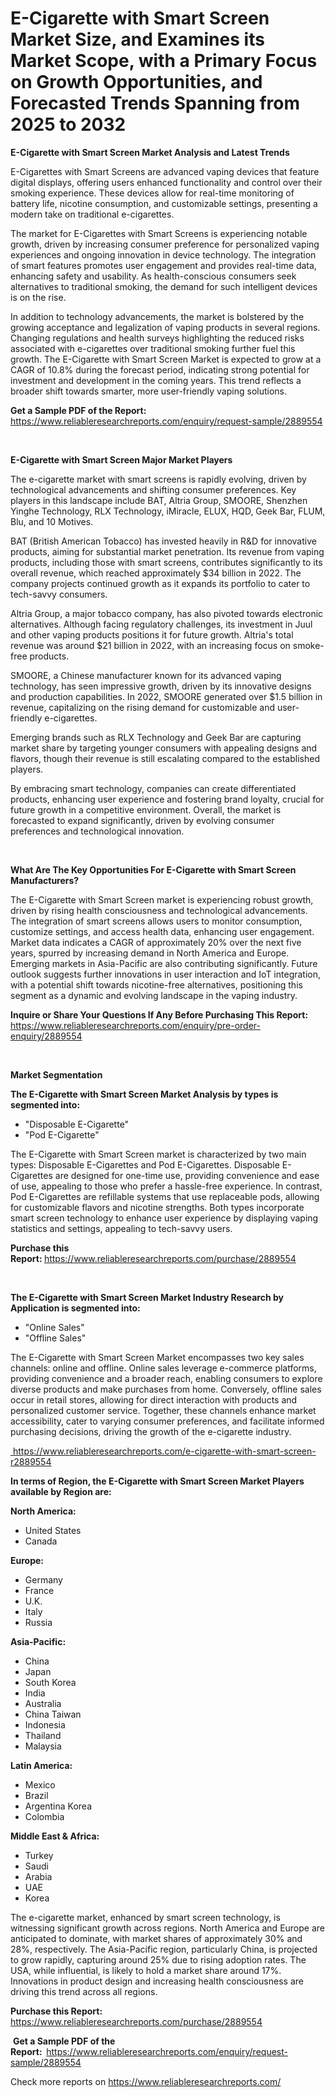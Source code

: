 <p><h1>E-Cigarette with Smart Screen Market Size, and Examines its Market Scope, with a Primary Focus on Growth Opportunities, and Forecasted Trends Spanning from 2025 to 2032</h1></p><p><strong>E-Cigarette with Smart Screen Market Analysis and Latest Trends</strong></p>
<p><p>E-Cigarettes with Smart Screens are advanced vaping devices that feature digital displays, offering users enhanced functionality and control over their smoking experience. These devices allow for real-time monitoring of battery life, nicotine consumption, and customizable settings, presenting a modern take on traditional e-cigarettes. </p><p>The market for E-Cigarettes with Smart Screens is experiencing notable growth, driven by increasing consumer preference for personalized vaping experiences and ongoing innovation in device technology. The integration of smart features promotes user engagement and provides real-time data, enhancing safety and usability. As health-conscious consumers seek alternatives to traditional smoking, the demand for such intelligent devices is on the rise.</p><p>In addition to technology advancements, the market is bolstered by the growing acceptance and legalization of vaping products in several regions. Changing regulations and health surveys highlighting the reduced risks associated with e-cigarettes over traditional smoking further fuel this growth. The E-Cigarette with Smart Screen Market is expected to grow at a CAGR of 10.8% during the forecast period, indicating strong potential for investment and development in the coming years. This trend reflects a broader shift towards smarter, more user-friendly vaping solutions.</p></p>
<p><strong>Get a Sample PDF of the Report:&nbsp;</strong> <a href="https://www.reliableresearchreports.com/enquiry/request-sample/2889554?utm_campaign=2219&utm_medium=2&utm_source=Github&utm_content=ia&utm_term=14032025&utm_id=e-cigarette-with-smart-screen">https://www.reliableresearchreports.com/enquiry/request-sample/2889554</a></p>
<p>&nbsp;</p>
<p><strong>E-Cigarette with Smart Screen Major Market Players</strong></p>
<p><p>The e-cigarette market with smart screens is rapidly evolving, driven by technological advancements and shifting consumer preferences. Key players in this landscape include BAT, Altria Group, SMOORE, Shenzhen Yinghe Technology, RLX Technology, iMiracle, ELUX, HQD, Geek Bar, FLUM, Blu, and 10 Motives.</p><p>BAT (British American Tobacco) has invested heavily in R&D for innovative products, aiming for substantial market penetration. Its revenue from vaping products, including those with smart screens, contributes significantly to its overall revenue, which reached approximately $34 billion in 2022. The company projects continued growth as it expands its portfolio to cater to tech-savvy consumers.</p><p>Altria Group, a major tobacco company, has also pivoted towards electronic alternatives. Although facing regulatory challenges, its investment in Juul and other vaping products positions it for future growth. Altria's total revenue was around $21 billion in 2022, with an increasing focus on smoke-free products.</p><p>SMOORE, a Chinese manufacturer known for its advanced vaping technology, has seen impressive growth, driven by its innovative designs and production capabilities. In 2022, SMOORE generated over $1.5 billion in revenue, capitalizing on the rising demand for customizable and user-friendly e-cigarettes.</p><p>Emerging brands such as RLX Technology and Geek Bar are capturing market share by targeting younger consumers with appealing designs and flavors, though their revenue is still escalating compared to the established players.</p><p>By embracing smart technology, companies can create differentiated products, enhancing user experience and fostering brand loyalty, crucial for future growth in a competitive environment. Overall, the market is forecasted to expand significantly, driven by evolving consumer preferences and technological innovation.</p></p>
<p>&nbsp;</p>
<p><strong>What Are The Key Opportunities For E-Cigarette with Smart Screen Manufacturers?</strong></p>
<p><p>The E-Cigarette with Smart Screen market is experiencing robust growth, driven by rising health consciousness and technological advancements. The integration of smart screens allows users to monitor consumption, customize settings, and access health data, enhancing user engagement. Market data indicates a CAGR of approximately 20% over the next five years, spurred by increasing demand in North America and Europe. Emerging markets in Asia-Pacific are also contributing significantly. Future outlook suggests further innovations in user interaction and IoT integration, with a potential shift towards nicotine-free alternatives, positioning this segment as a dynamic and evolving landscape in the vaping industry.</p></p>
<p><strong>Inquire or Share Your Questions If Any Before Purchasing This Report:</strong> <a href="https://www.reliableresearchreports.com/enquiry/pre-order-enquiry/2889554?utm_campaign=2219&utm_medium=2&utm_source=Github&utm_content=ia&utm_term=14032025&utm_id=e-cigarette-with-smart-screen">https://www.reliableresearchreports.com/enquiry/pre-order-enquiry/2889554</a></p>
<p>&nbsp;</p>
<p><strong>Market Segmentation</strong></p>
<p><strong>The E-Cigarette with Smart Screen Market Analysis by types is segmented into:</strong></p>
<p><ul><li>"Disposable E-Cigarette"</li><li>"Pod E-Cigarette"</li></ul></p>
<p><p>The E-Cigarette with Smart Screen market is characterized by two main types: Disposable E-Cigarettes and Pod E-Cigarettes. Disposable E-Cigarettes are designed for one-time use, providing convenience and ease of use, appealing to those who prefer a hassle-free experience. In contrast, Pod E-Cigarettes are refillable systems that use replaceable pods, allowing for customizable flavors and nicotine strengths. Both types incorporate smart screen technology to enhance user experience by displaying vaping statistics and settings, appealing to tech-savvy users.</p></p>
<p><strong>Purchase this Report:&nbsp;</strong><a href="https://www.reliableresearchreports.com/purchase/2889554?utm_campaign=2219&utm_medium=2&utm_source=Github&utm_content=ia&utm_term=14032025&utm_id=e-cigarette-with-smart-screen">https://www.reliableresearchreports.com/purchase/2889554</a></p>
<p>&nbsp;</p>
<p><strong>The E-Cigarette with Smart Screen Market Industry Research by Application is segmented into:</strong></p>
<p><ul><li>"Online Sales"</li><li>"Offline Sales"</li></ul></p>
<p><p>The E-Cigarette with Smart Screen Market encompasses two key sales channels: online and offline. Online sales leverage e-commerce platforms, providing convenience and a broader reach, enabling consumers to explore diverse products and make purchases from home. Conversely, offline sales occur in retail stores, allowing for direct interaction with products and personalized customer service. Together, these channels enhance market accessibility, cater to varying consumer preferences, and facilitate informed purchasing decisions, driving the growth of the e-cigarette industry.</p></p>
<p><a href="https://www.reliableresearchreports.com/e-cigarette-with-smart-screen-r2889554?utm_campaign=2219&utm_medium=2&utm_source=Github&utm_content=ia&utm_term=14032025&utm_id=e-cigarette-with-smart-screen">&nbsp;https://www.reliableresearchreports.com/e-cigarette-with-smart-screen-r2889554</a></p>
<p><strong>In terms of Region, the E-Cigarette with Smart Screen Market Players available by Region are:</strong></p>
<p>
    <p> <strong> North America: </strong>
        <ul>
            <li>United States</li>
            <li>Canada</li>
        </ul>
        </p> 
    <p> <strong> Europe: </strong>
        <ul>
            <li>Germany</li>
            <li>France</li>
            <li>U.K.</li>
            <li>Italy</li>
            <li>Russia</li>
        </ul>
        </p> 
    <p> <strong> Asia-Pacific: </strong>
        <ul>
            <li>China</li>
            <li>Japan</li>
            <li>South Korea</li>
            <li>India</li>
            <li>Australia</li>
            <li>China Taiwan</li>
            <li>Indonesia</li>
            <li>Thailand</li>
            <li>Malaysia</li>
        </ul>
        </p> 
    <p> <strong> Latin America: </strong>
        <ul>
            <li>Mexico</li>
            <li>Brazil</li>
            <li>Argentina Korea</li>
            <li>Colombia</li>
        </ul>
        </p> 
    <p> <strong> Middle East & Africa: </strong>
        <ul>
            <li>Turkey</li>
            <li>Saudi</li>
            <li>Arabia</li>
            <li>UAE</li>
            <li>Korea</li>
        </ul>
    </p>
    </p>
<p><p>The e-cigarette market, enhanced by smart screen technology, is witnessing significant growth across regions. North America and Europe are anticipated to dominate, with market shares of approximately 30% and 28%, respectively. The Asia-Pacific region, particularly China, is projected to grow rapidly, capturing around 25% due to rising adoption rates. The USA, while influential, is likely to hold a market share around 17%. Innovations in product design and increasing health consciousness are driving this trend across all regions.</p></p>
<p><strong>Purchase this Report: </strong><a href="https://www.reliableresearchreports.com/purchase/2889554?utm_campaign=2219&utm_medium=2&utm_source=Github&utm_content=ia&utm_term=14032025&utm_id=e-cigarette-with-smart-screen">https://www.reliableresearchreports.com/purchase/2889554</a></p>
<p>&nbsp;<strong>Get a Sample PDF of the Report:&nbsp;&nbsp;</strong><a href="https://www.reliableresearchreports.com/enquiry/request-sample/2889554?utm_campaign=2219&utm_medium=2&utm_source=Github&utm_content=ia&utm_term=14032025&utm_id=e-cigarette-with-smart-screen">https://www.reliableresearchreports.com/enquiry/request-sample/2889554</a></p>
<p><strong></strong></p>
<p>Check more reports on <a href="https://www.reliableresearchreports.com/?utm_campaign=2219&utm_medium=2&utm_source=Github&utm_content=ia&utm_term=14032025&utm_id=e-cigarette-with-smart-screen">https://www.reliableresearchreports.com/</a></p>